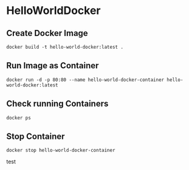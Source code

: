 # HelloWorldDocker

## Create Docker Image
```
docker build -t hello-world-docker:latest .
```

## Run Image as Container
```
docker run -d -p 80:80 --name hello-world-docker-container hello-world-docker:latest
```

## Check running Containers
```
docker ps
```

## Stop Container
```
docker stop hello-world-docker-container
```
test
